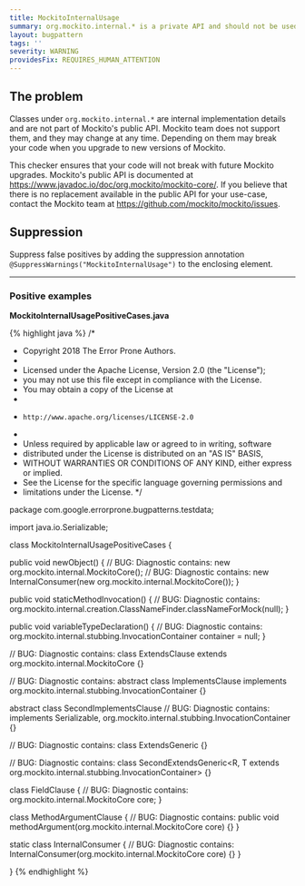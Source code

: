 ```yaml
---
title: MockitoInternalUsage
summary: org.mockito.internal.* is a private API and should not be used by clients
layout: bugpattern
tags: ''
severity: WARNING
providesFix: REQUIRES_HUMAN_ATTENTION
---
```


<!--
*** AUTO-GENERATED, DO NOT MODIFY ***
To make changes, edit the @BugPattern annotation or the explanation in docs/bugpattern.
-->

## The problem
Classes under `org.mockito.internal.*` are internal implementation details and are
not part of Mockito's public API. Mockito team does not support them, and they
may change at any time. Depending on them may break your code when you upgrade
to new versions of Mockito.

This checker ensures that your code will not break with future Mockito upgrades.
Mockito's public API is documented at
https://www.javadoc.io/doc/org.mockito/mockito-core/. If you believe that there
is no replacement available in the public API for your use-case, contact the
Mockito team at https://github.com/mockito/mockito/issues.

## Suppression
Suppress false positives by adding the suppression annotation `@SuppressWarnings("MockitoInternalUsage")` to the enclosing element.

----------

### Positive examples
__MockitoInternalUsagePositiveCases.java__

{% highlight java %}
/*
 * Copyright 2018 The Error Prone Authors.
 *
 * Licensed under the Apache License, Version 2.0 (the "License");
 * you may not use this file except in compliance with the License.
 * You may obtain a copy of the License at
 *
 *     http://www.apache.org/licenses/LICENSE-2.0
 *
 * Unless required by applicable law or agreed to in writing, software
 * distributed under the License is distributed on an "AS IS" BASIS,
 * WITHOUT WARRANTIES OR CONDITIONS OF ANY KIND, either express or implied.
 * See the License for the specific language governing permissions and
 * limitations under the License.
 */

package com.google.errorprone.bugpatterns.testdata;

import java.io.Serializable;

class MockitoInternalUsagePositiveCases {

  public void newObject() {
    // BUG: Diagnostic contains:
    new org.mockito.internal.MockitoCore();
    // BUG: Diagnostic contains:
    new InternalConsumer(new org.mockito.internal.MockitoCore());
  }

  public void staticMethodInvocation() {
    // BUG: Diagnostic contains:
    org.mockito.internal.creation.ClassNameFinder.classNameForMock(null);
  }

  public void variableTypeDeclaration() {
    // BUG: Diagnostic contains:
    org.mockito.internal.stubbing.InvocationContainer container = null;
  }

  // BUG: Diagnostic contains:
  class ExtendsClause extends org.mockito.internal.MockitoCore {}

  // BUG: Diagnostic contains:
  abstract class ImplementsClause implements org.mockito.internal.stubbing.InvocationContainer {}

  abstract class SecondImplementsClause
      // BUG: Diagnostic contains:
      implements Serializable, org.mockito.internal.stubbing.InvocationContainer {}

  // BUG: Diagnostic contains:
  class ExtendsGeneric<T extends org.mockito.internal.stubbing.InvocationContainer> {}

  // BUG: Diagnostic contains:
  class SecondExtendsGeneric<R, T extends org.mockito.internal.stubbing.InvocationContainer> {}

  class FieldClause {
    // BUG: Diagnostic contains:
    org.mockito.internal.MockitoCore core;
  }

  class MethodArgumentClause {
    // BUG: Diagnostic contains:
    public void methodArgument(org.mockito.internal.MockitoCore core) {}
  }

  static class InternalConsumer {
    // BUG: Diagnostic contains:
    InternalConsumer(org.mockito.internal.MockitoCore core) {}
  }

}
{% endhighlight %}

